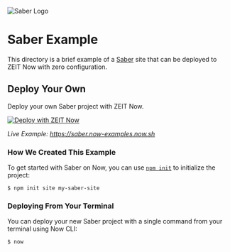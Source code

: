 ![Saber Logo](../packages/frameworks/logos/saber.svg)

# Saber Example

This directory is a brief example of a [Saber](https://saber.land) site that can be deployed to ZEIT Now with zero configuration.

## Deploy Your Own

Deploy your own Saber project with ZEIT Now.

[![Deploy with ZEIT Now](https://zeit.co/button)](https://zeit.co/new/project?template=https://github.com/zeit/now-examples/tree/master/saber)

_Live Example: https://saber.now-examples.now.sh_

### How We Created This Example

To get started with Saber on Now, you can use [`npm init`](https://docs.npmjs.com/cli/init) to initialize the project:

```shell
$ npm init site my-saber-site
```

### Deploying From Your Terminal

You can deploy your new Saber project with a single command from your terminal using Now CLI:

```shell
$ now
```
